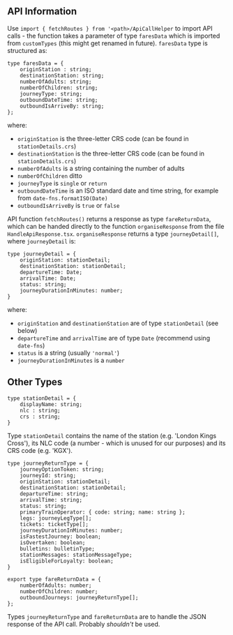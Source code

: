 ## API Information

Use `import { fetchRoutes } from '<path>/ApiCallHelper` to import API calls - the function takes a parameter of type
`faresData` which is imported from `customTypes` (this might get renamed in future). `faresData` type is structured as:
```tsx
type faresData = {
    originStation : string;
    destinationStation: string;
    numberOfAdults: string;
    numberOfChildren: string;
    journeyType: string;
    outboundDateTime: string;
    outboundIsArriveBy: string;
};
```
where:
- `originStation` is the three-letter CRS code (can be found in `stationDetails.crs`)
- `destinationStation` is the three-letter CRS code (can be found in `stationDetails.crs`)
- `numberOfAdults` is a string containing the number of adults
- `numberOfChildren` ditto
- `journeyType` is `single` or `return`
- `outboundDateTime` is an ISO standard date and time string, for example from `date-fns.formatISO(Date)`
- `outboundIsArriveBy` is `true` or `false`

API function `fetchRoutes()` returns a response as type `fareReturnData`, which can be handed directly to the function
`organiseResponse` from the file `HandleApiResponse.tsx`. `organiseResponse` returns a type `journeyDetail[]`, where
`journeyDetail` is:
```tsx
type journeyDetail = {
    originStation: stationDetail;
    destinationStation: stationDetail;
    departureTime: Date;
    arrivalTime: Date;
    status: string;
    journeyDurationInMinutes: number;
}
```
where:
- `originStation` and `destinationStation` are of type `stationDetail` (see below)
- `departureTime` and `arrivalTime` are of type `Date` (recommend using `date-fns`)
- `status` is a string (usually `'normal'`)
- `journeyDurationInMinutes` is a `number`

## Other Types

```tsx
type stationDetail = {
    displayName: string;
    nlc : string;
    crs : string;
}
```
Type `stationDetail` contains the name of the station (e.g. 'London Kings Cross'), its NLC code (a number - which is
unused for our purposes) and its CRS code (e.g. 'KGX').

```tsx
type journeyReturnType = {
    journeyOptionToken: string;
    journeyId: string;
    originStation: stationDetail;
    destinationStation: stationDetail;
    departureTime: string;
    arrivalTime: string;
    status: string;
    primaryTrainOperator: { code: string; name: string };
    legs: journeyLegType[];
    tickets: ticketType[];
    journeyDurationInMinutes: number;
    isFastestJourney: boolean;
    isOvertaken: boolean;
    bulletins: bulletinType;
    stationMessages: stationMessageType;
    isEligibleForLoyalty: boolean;
}
```
```tsx
export type fareReturnData = {
    numberOfAdults: number;
    numberOfChildren: number;
    outboundJourneys: journeyReturnType[];
};
```

Types `journeyReturnType` and `fareReturnData` are to handle the JSON response of the API call. Probably _shouldn't_ be used.

